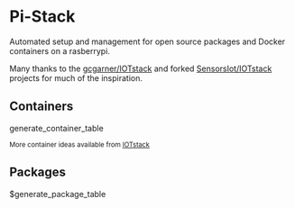 # Pi-Stack

Automated setup and management for open source packages and Docker containers on a rasberrypi.

Many thanks to the [gcgarner/IOTstack](https://github.com/gcgarner/IOTstack) and forked [SensorsIot/IOTstack](https://github.com/SensorsIot/IOTstack) projects for much of the inspiration.

## Containers

generate_container_table

<sub>More container ideas available from [IOTstack](https://github.com/SensorsIot/IOTstack/tree/master/.templates)</sub>

## Packages

$generate_package_table
